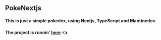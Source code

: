 ## PokeNextjs
#### This is just a simple pokedex, using Nextjs, TypeScript and Mantinedev. <br/>
#### The project is runnin' [here](https://pokenextjs-mantine.vercel.app/) 👈
